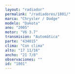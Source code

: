 ```yaml
---
layout: "radiador"
permalink: "/radiadores/1801/"
marca: "Chrysler / Dodge"
modelo: "Dakota"
ano: "2005"
motor: "V6 3.7"
transmision: "Automática"
parte: "434015"
clima: "Con clima"
alto: "17 11/16"
ancho: "21 7/8"
observaciones: ""
id: "1801"
---
```


